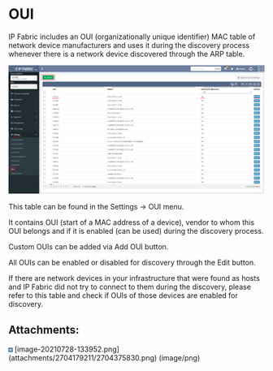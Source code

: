 # OUI

IP Fabric includes an OUI (organizationally unique identifier) MAC table
of network device manufacturers and uses it during the discovery process
whenever there is a network device discovered through the ARP table.

<img src="attachments/2704179211/2704375830.png" class="image-center" loading="lazy" data-image-src="attachments/2704179211/2704375830.png" data-height="965" data-width="1919" data-unresolved-comment-count="0" data-linked-resource-id="2704375830" data-linked-resource-version="1" data-linked-resource-type="attachment" data-linked-resource-default-alias="image-20210728-133952.png" data-base-url="https://ipfabric.atlassian.net/wiki" data-linked-resource-content-type="image/png" data-linked-resource-container-id="2704179211" data-linked-resource-container-version="1" data-media-id="ad3e5f3e-b74f-453f-a564-da904de91ff0" data-media-type="file" />

This table can be found in the Settings → OUI menu.

It contains OUI (start of a MAC address of a device), vendor to whom
this OUI belongs and if it is enabled (can be used) during the discovery
process.

Custom OUIs can be added via Add OUI button.

All OUIs can be enabled or disabled for discovery through the Edit
button.

<div>

<div>

If there are network devices in your infrastructure that were found as
hosts and IP Fabric did not try to connect to them during the discovery,
please refer to this table and check if OUIs of those devices are
enabled for discovery.

</div>

</div>

<div class="pageSectionHeader">

## Attachments:

</div>

<div class="greybox" align="left">

<img src="images/icons/bullet_blue.gif" width="8" height="8" />
[image-20210728-133952.png](attachments/2704179211/2704375830.png)
(image/png)  

</div>
